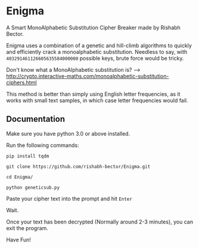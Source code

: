 # Enigma

A Smart MonoAlphabetic Substitution Cipher Breaker made by Rishabh Bector. 

Enigma uses a combination of a genetic and hill-climb algorithms to quickly and efficiently crack a monoalphabetic substitution.
Needless to say, with `403291461126605635584000000` possible keys, brute force would be tricky.

Don't know what a MonoAlphabetic substitution is? --> http://crypto.interactive-maths.com/monoalphabetic-substitution-ciphers.html

This method is better than simply using English letter frequencies, as it works with small text samples, in which case letter frequencies would fail.

## Documentation

Make sure you have python 3.0 or above installed.

Run the following commands:

`pip install tqdm`

`git clone https://github.com/rishabh-bector/Enigma.git`

`cd Enigma/`

 `python geneticsub.py`
 
 Paste your cipher text into the prompt and hit `Enter`
 
 Wait.
 
 Once your text has been decrypted (Normally around 2-3 minutes), you can exit the program.
 
Have Fun!
